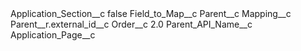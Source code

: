 <?xml version="1.0" encoding="UTF-8"?>
<CustomMetadata xmlns="http://soap.sforce.com/2006/04/metadata" xmlns:xsi="http://www.w3.org/2001/XMLSchema-instance" xmlns:xsd="http://www.w3.org/2001/XMLSchema">
    <label>Application_Section__c</label>
    <protected>false</protected>
    <values>
        <field>Field_to_Map__c</field>
        <value xsi:type="xsd:string">Parent__c</value>
    </values>
    <values>
        <field>Mapping__c</field>
        <value xsi:type="xsd:string">Parent__r.external_id__c</value>
    </values>
    <values>
        <field>Order__c</field>
        <value xsi:type="xsd:double">2.0</value>
    </values>
    <values>
        <field>Parent_API_Name__c</field>
        <value xsi:type="xsd:string">Application_Page__c</value>
    </values>
</CustomMetadata>
